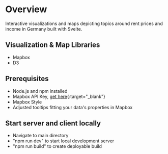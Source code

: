 # Overview 

Interactive visualizations and maps depicting topics around rent prices and income in Germany built with Svelte. 

## Visualization & Map Libraries
* Mapbox
* D3
  

## Prerequisites
* Node.js and npm installed
* Mapbox API Key, [get here](https://www.mapbox.com/){:target="_blank"}
* Mapbox Style
* Adjusted tooltips fitting your data's properties in Mapbox

## Start server and client locally

* Navigate to main directory
* "npm run dev" to start local development server
* "npm run build" to create deployable build

